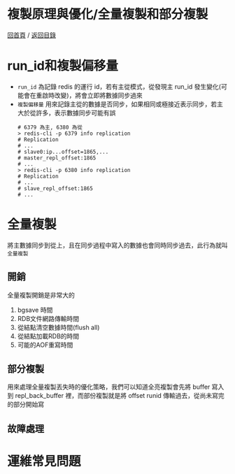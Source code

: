複製原理與優化/全量複製和部分複製
===
[回首頁](https://github.com/frank575/nn/) / [返回目錄](../../)

# run_id和複製偏移量

* `run_id` 為記錄 redis 的運行 id，若有主從模式，從發現主 run_id 發生變化(可能會在重啟時改變)，將會立即將數據同步過來
* `複製偏移量` 用來記錄主從的數據是否同步，如果相同或極接近表示同步，若主大於從許多，表示數據同步可能有誤
    ```shell
    # 6379 為主, 6380 為從
    > redis-cli -p 6379 info replication
    # Replication
    # ...
    # slave0:ip...offset=1865,...
    # master_repl_offset:1865
    # ...
    > redis-cli -p 6380 info replication
    # Replication
    # ...
    # slave_repl_offset:1865
    # ...
    ```

# 全量複製

將主數據同步到從上，且在同步過程中寫入的數據也會同時同步過去，此行為就叫`全量複製`

## 開銷
全量複製開銷是非常大的

1. bgsave 時間
2. RDB文件網路傳輸時間
3. 從結點清空數據時間(flush all)
4. 從結點加載RDB的時間
5. 可能的AOF重寫時間

## 部分複製

用來處理全量複製丟失時的優化策略，我們可以知道全亮複製會先將 buffer 寫入到 repl_back_buffer 裡，而部份複製就是將 offset runid 傳輸過去，從尚未寫完的部分開始寫

## 故障處理

# 運維常見問題
